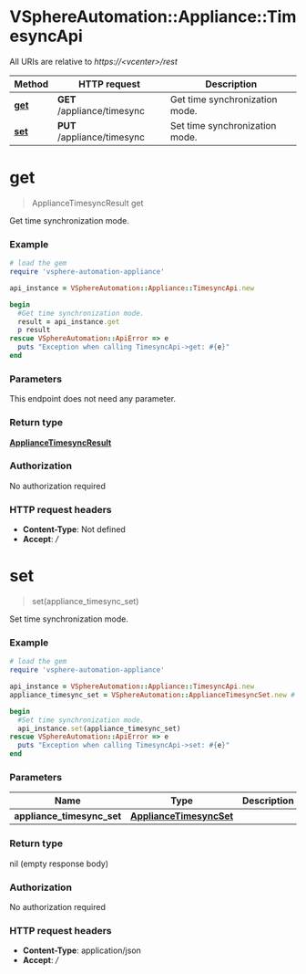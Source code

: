 # VSphereAutomation::Appliance::TimesyncApi

All URIs are relative to *https://&lt;vcenter&gt;/rest*

Method | HTTP request | Description
------------- | ------------- | -------------
[**get**](TimesyncApi.md#get) | **GET** /appliance/timesync | Get time synchronization mode.
[**set**](TimesyncApi.md#set) | **PUT** /appliance/timesync | Set time synchronization mode.


# **get**
> ApplianceTimesyncResult get

Get time synchronization mode.

### Example
```ruby
# load the gem
require 'vsphere-automation-appliance'

api_instance = VSphereAutomation::Appliance::TimesyncApi.new

begin
  #Get time synchronization mode.
  result = api_instance.get
  p result
rescue VSphereAutomation::ApiError => e
  puts "Exception when calling TimesyncApi->get: #{e}"
end
```

### Parameters
This endpoint does not need any parameter.

### Return type

[**ApplianceTimesyncResult**](ApplianceTimesyncResult.md)

### Authorization

No authorization required

### HTTP request headers

 - **Content-Type**: Not defined
 - **Accept**: */*



# **set**
> set(appliance_timesync_set)

Set time synchronization mode.

### Example
```ruby
# load the gem
require 'vsphere-automation-appliance'

api_instance = VSphereAutomation::Appliance::TimesyncApi.new
appliance_timesync_set = VSphereAutomation::ApplianceTimesyncSet.new # ApplianceTimesyncSet | 

begin
  #Set time synchronization mode.
  api_instance.set(appliance_timesync_set)
rescue VSphereAutomation::ApiError => e
  puts "Exception when calling TimesyncApi->set: #{e}"
end
```

### Parameters

Name | Type | Description  | Notes
------------- | ------------- | ------------- | -------------
 **appliance_timesync_set** | [**ApplianceTimesyncSet**](ApplianceTimesyncSet.md)|  | 

### Return type

nil (empty response body)

### Authorization

No authorization required

### HTTP request headers

 - **Content-Type**: application/json
 - **Accept**: */*



